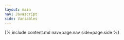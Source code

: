 ```yaml
---
layout: main
nav: Javascript
side: Variables
---
```

{% include content.md nav=page.nav side=page.side %}
